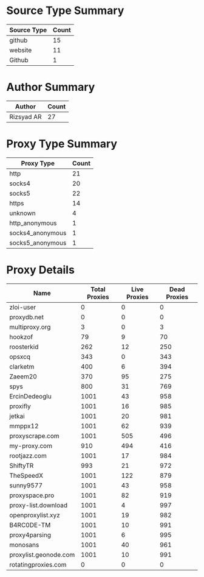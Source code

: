 # Source Type Summary

| Source Type | Count |
|-------------|-------|
| github | 15 |
| website | 11 |
| Github | 1 |


# Author Summary

| Author | Count |
|--------|-------|
| Rizsyad AR | 27 |


# Proxy Type Summary

| Proxy Type | Count |
|------------|-------|
| http | 21 |
| socks4 | 20 |
| socks5 | 22 |
| https | 14 |
| unknown | 4 |
| http_anonymous | 1 |
| socks4_anonymous | 1 |
| socks5_anonymous | 1 |


# Proxy Details

| Name | Total Proxies | Live Proxies | Dead Proxies |
|------|---------------|--------------|---------------|
| zloi-user | 0 | 0 | 0 |
| proxydb.net | 0 | 0 | 0 |
| multiproxy.org | 3 | 0 | 3 |
| hookzof | 79 | 9 | 70 |
| roosterkid | 262 | 12 | 250 |
| opsxcq | 343 | 0 | 343 |
| clarketm | 400 | 6 | 394 |
| Zaeem20 | 370 | 95 | 275 |
| spys | 800 | 31 | 769 |
| ErcinDedeoglu | 1001 | 43 | 958 |
| proxifly | 1001 | 16 | 985 |
| jetkai | 1001 | 20 | 981 |
| mmppx12 | 1001 | 62 | 939 |
| proxyscrape.com | 1001 | 505 | 496 |
| my-proxy.com | 910 | 494 | 416 |
| rootjazz.com | 1001 | 17 | 984 |
| ShiftyTR | 993 | 21 | 972 |
| TheSpeedX | 1001 | 122 | 879 |
| sunny9577 | 1001 | 43 | 958 |
| proxyspace.pro | 1001 | 82 | 919 |
| proxy-list.download | 1001 | 4 | 997 |
| openproxylist.xyz | 1001 | 19 | 982 |
| B4RC0DE-TM | 1001 | 10 | 991 |
| proxy4parsing | 1001 | 6 | 995 |
| monosans | 1001 | 40 | 961 |
| proxylist.geonode.com | 1001 | 10 | 991 |
| rotatingproxies.com | 0 | 0 | 0 |
